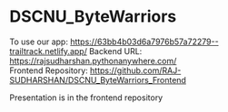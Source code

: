 # DSCNU_ByteWarriors

To use our app: https://63bb4b03d6a7976b57a72279--trailtrack.netlify.app/
Backend URL: https://rajsudharshan.pythonanywhere.com/ <br>
Frontend Repository: https://github.com/RAJ-SUDHARSHAN/DSCNU_ByteWarriors_Frontend

Presentation is in the frontend repository
